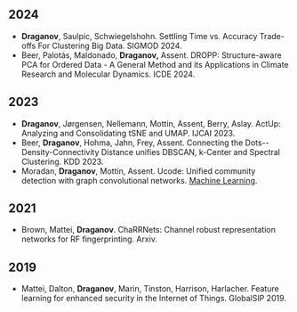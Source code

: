 ## 2024

- **Draganov**, Saulpic, Schwiegelshohn. Settling Time vs. Accuracy Trade-offs For Clustering Big Data. SIGMOD 2024.
- Beer, Palotás, Maldonado, **Draganov,** Assent. DROPP: Structure-aware PCA for Ordered Data - A General Method and its Applications in Climate Research and Molecular Dynamics. ICDE 2024.


## 2023

- **Draganov**, Jørgensen, Nellemann, Mottin, Assent, Berry, Aslay. ActUp: Analyzing and Consolidating tSNE and UMAP. IJCAI 2023.
- Beer, **Draganov**, Hohma, Jahn, Frey, Assent. Connecting the Dots--Density-Connectivity Distance unifies DBSCAN, k-Center and Spectral Clustering. KDD 2023.
- Moradan, **Draganov**, Mottin, Assent. Ucode: Unified community detection with graph convolutional networks. [Machine Learning](https://link.springer.com/journal/10994).

## 2021

- Brown, Mattei, **Draganov**. ChaRRNets: Channel robust representation networks for RF fingerprinting. Arxiv.

## 2019

- Mattei, Dalton, **Draganov**, Marin, Tinston, Harrison, Harlacher. Feature learning for enhanced security in the Internet of Things. GlobalSIP 2019.
